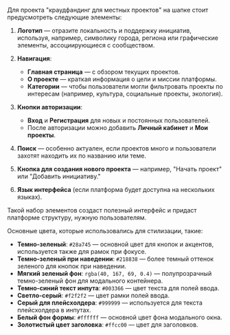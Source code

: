 Для проекта "краудфандинг для местных проектов" на шапке стоит предусмотреть следующие элементы:

1. **Логотип** — отразите локальность и поддержку инициатив, используя, например, символику города, региона или графические элементы, ассоциирующиеся с сообществом.

2. **Навигация**:
    - **Главная страница** — с обзором текущих проектов.
    - **О проекте** — краткая информация о цели и миссии платформы.
    - **Категории** — чтобы пользователи могли фильтровать проекты по интересам (например, культура, социальные проекты, экология).

3. **Кнопки авторизации**:
    - **Вход** и **Регистрация** для новых и постоянных пользователей.
    - После авторизации можно добавить **Личный кабинет** и **Мои проекты**.

4. **Поиск** — особенно актуален, если проектов много и пользователи захотят находить их по названию или теме.

5. **Кнопка для создания нового проекта** — например, "Начать проект" или "Добавить инициативу."

6. **Язык интерфейса** (если платформа будет доступна на нескольких языках).

Такой набор элементов создаст полезный интерфейс и придаст платформе структуру, нужную пользователям.

Основные цвета, которые использовались для стилизации, такие:

- **Темно-зеленый**: `#28a745` — основной цвет для кнопок и акцентов, используется также для рамок при фокусе.
- **Темно-зеленый при наведении**: `#218838` — более темный оттенок зеленого для кнопок при наведении.
- **Мягкий зеленый фон**: `rgba(40, 167, 69, 0.4)` — полупрозрачный темно-зеленый фон для модального контейнера.
- **Темно-синий текст инпута**: `#003366` — цвет текста для полей ввода.
- **Светло-серый**: `#f2f2f2` — цвет рамки полей ввода.
- **Серый для плейсхолдера**: `#999999` — используется для текста плейсхолдера в инпутах.
- **Белый фон формы**: `#ffffff` — основной цвет фона модального окна.
- **Золотистый цвет заголовка**: `#ffcc00` — цвет для заголовков.
